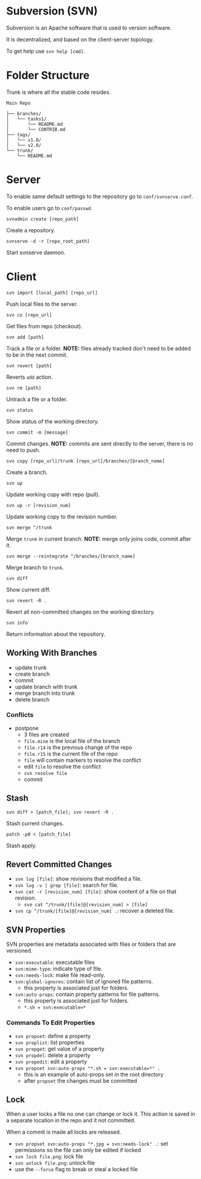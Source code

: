 # Subversion (SVN)
Subversion is an Apache software that is used to version software.

It is decentralized, and based on the client-server topology.

To get help use `svn help [cmd]`.

# Folder Structure
Trunk is where all the stable code resides.

```
Main Repo

├── branches/
│   └── tasks1/
│       └── README.md
│       └── CONTRIB.md
├── tags/
│   └── v1.0/
│   └── v2.0/
└── trunk/
    └── README.md
```

# Server
To enable same default settings to the repository go to `conf/svnserve.conf`.

To enable users go to `conf/passwd`.

`svnadmin create [repo_path]`

Create a repository.

`svnserve -d -r [repo_root_path]`

Start svnserve daemon.

# Client

`svn import [local_path] [repo_url]`

Push local files to the server.

`svn co [repo_url]`

Get files from repo (checkout).

`svn add [path]`

Track a file or a folder. **NOTE:** files already tracked don't need to be added to be in the next commit.

`svn revert [path]`

Reverts `add` action.

`svn rm [path]`

Untrack a file or a folder.

`svn status`

Show status of the working directory.

`svn commit -m [message]`

Commit changes. **NOTE:** commits are sent directly to the server, there is no need to push.

`svn copy [repo_url]/trunk [repo_url]/branches/[branch_name]`

Create a branch.

`svn up`

Update working copy with repo (pull).

`svn up -r [revision_num]`

Update working copy to the revision number.

`svn merge ^/trunk`

Merge `trunk` in current branch. **NOTE:** merge only joins code, commit after it.

`svn merge --reintegrate ^/branches/[branch_name]`

Merge branch to `trunk`.

`svn diff`

Show current diff.

`svn revert -R .`

Revert all non-committed changes on the working directory.

`svn info`

Return information about the repository.

## Working With Branches
- update trunk
- create branch
- commit
- update branch with trunk
- merge branch into trunk
- delete branch

### Conflicts
- postpone
  - 3 files are created
  - `file.mine` is the local file of the branch
  - `file.r14` is the previous change of the repo
  - `file.r15` is the current file of the repo
  - `file` will contain markers to resolve the conflict
  - edit `file` to resolve the conflict
  - `svn resolve file`
  - commit

## Stash

`svn diff > [patch_file]; svn revert -R .`

Stash current changes.

`patch -p0 < [patch_file]`

Stash apply.

## Revert Committed Changes

- `svn log [file]`: show revisions that modified a file.
- `svn log -v | grep [file]`: search for file.
- `svn cat -r [revision_num] [file]`: show content of a file on that revision.
  - `svn cat ^/trunk/[file]@[revision_num] > [file]`
- `svn cp ^/trunk/[file]@[revision_num] .`: recover a deleted file.

## SVN Properties
SVN properties are metadata associated with files or folders that are versioned.

- `svn:executable`: executable files
- `svn:mime-type`: indicate type of file.
- `svn:needs-lock`: make file read-only.
- `svn:global-ignores`: contain list of ignored file patterns.
  - this property is associated just for folders.
- `svn:auto-props`: contain property patterns for file patterns.
  - this property is associated just for folders.
  - `*.sh = svn:executable=*`

### Commands To Edit Properties
- `svn propset`: define a property
- `svn proplist`: list properties
- `svn propget`: get value of a property
- `svn propdel`: delete a property
- `svn propedit`: edit a property
- `svn propset svn:auto-props "*.sh = svn:executable=*" .`
  - this is an example of auto-props set in the root directory
  - after `propset` the changes must be committed

## Lock
When a user locks a file no one can change or lock it. This action is saved in a separate location in the repo and it not committed.

When a commit is made all locks are released.

  - `svn propset svn:auto-props "*.jpg = svn:needs-lock" .`: set permissions so the file can only be edited if locked
  - `svn lock file.png`: lock file
  - `svn unlock file.png`: unlock file
  - use the `--force` flag to break or steal a locked file
